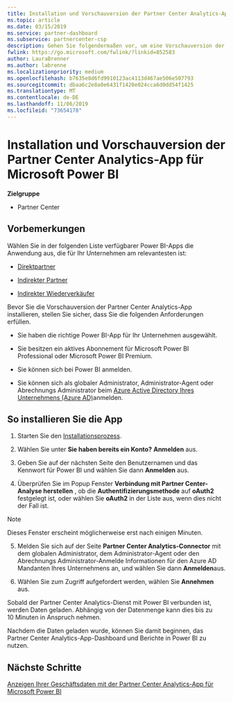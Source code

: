 ```yaml
---
title: Installation und Vorschauversion der Partner Center Analytics-App für Microsoft Power BI | Partner Center
ms.topic: article
ms.date: 03/15/2019
ms.service: partner-dashboard
ms.subservice: partnercenter-csp
description: Gehen Sie folgendermaßen vor, um eine Vorschauversion der Partner Center Analytics-App für Power BI zu testen (für direkte Partner im CSP).
fwlink: https://go.microsoft.com/fwlink/?linkid=852583
author: LauraBrenner
ms.author: labrenne
ms.localizationpriority: medium
ms.openlocfilehash: b7635e8d6fd9910123ac4113d467ae506e507793
ms.sourcegitcommit: dbaa6c2e8a0e6431f1420e024cca6d0dd54f1425
ms.translationtype: MT
ms.contentlocale: de-DE
ms.lasthandoff: 11/06/2019
ms.locfileid: "73654178"
---
```

# <a name="install-and-preview-the-partner-center-analytics-app-for-microsoft-power-bi"></a>Installation und Vorschauversion der Partner Center Analytics-App für Microsoft Power BI

**Zielgruppe**

- Partner Center

## <a name="before-you-begin"></a>Vorbemerkungen

Wählen Sie in der folgenden Liste verfügbarer Power BI-Apps die Anwendung aus, die für Ihr Unternehmen am relevantesten ist:
- [Direktpartner](https://app.powerbi.com/groups/me/getdata/services/direct-providers-partner-analytics)

- [Indirekter Partner](https://app.powerbi.com/groups/me/getdata/services/indirect-providers-partner-analytics)

- [Indirekter Wiederverkäufer](https://app.powerbi.com/groups/me/getdata/services/indirect-seller-partner-analytics)

Bevor Sie die Vorschauversion der Partner Center Analytics-App installieren, stellen Sie sicher, dass Sie die folgenden Anforderungen erfüllen.

- Sie haben die richtige Power BI-App für Ihr Unternehmen ausgewählt.

- Sie besitzen ein aktives Abonnement für Microsoft Power BI Professional oder Microsoft Power BI Premium.

- Sie können sich bei Power BI anmelden.

- Sie können sich als globaler Administrator, Administrator-Agent oder Abrechnungs Administrator beim [Azure Active Directory Ihres Unternehmens (Azure AD)](azure-active-directory-tenants-and-partner-center.md)anmelden.

## <a name="to-install-the-app"></a>So installieren Sie die App

1. Starten Sie den [Installationsprozess](https://app.powerbi.com/getdata/services/partneranalytics?cpcode=PartnerCenterAnalytics&getDataForceConnect=true&alwaysPromptForContentProviderCreds=true).

2. Wählen Sie unter **Sie haben bereits ein Konto?** **Anmelden** aus. 

3. Geben Sie auf der nächsten Seite den Benutzernamen und das Kennwort für Power BI und wählen Sie dann **Anmelden** aus. 

4. Überprüfen Sie im Popup Fenster **Verbindung mit Partner Center-Analyse herstellen** , ob die **Authentifizierungsmethode** auf **oAuth2** festgelegt ist, oder wählen Sie **oAuth2** in der Liste aus, wenn dies nicht der Fall ist. 

> [!NOTE]  
>  Dieses Fenster erscheint möglicherweise erst nach einigen Minuten.

5. Melden Sie sich auf der Seite **Partner Center Analytics-Connector** mit dem globalen Administrator, dem Administrator-Agent oder den Abrechnungs Administrator-Anmelde Informationen für den Azure AD Mandanten Ihres Unternehmens an, und wählen Sie dann **Anmelden**aus.
 
6. Wählen Sie zum Zugriff aufgefordert werden, wählen Sie **Annehmen** aus. 

Sobald der Partner Center Analytics-Dienst mit Power BI verbunden ist, werden Daten geladen. Abhängig von der Datenmenge kann dies bis zu 10 Minuten in Anspruch nehmen. 

Nachdem die Daten geladen wurde, können Sie damit beginnen, das Partner Center Analytics-App-Dashboard und Berichte in Power BI zu nutzen.

## <a name="next-steps"></a>Nächste Schritte

[Anzeigen Ihrer Geschäftsdaten mit der Partner Center Analytics-App für Microsoft Power BI](power-bi-app-for-direct-partners-use.md)
